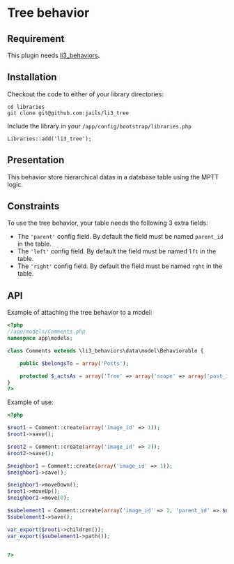 # Tree behavior

## Requirement

This plugin needs [li3_behaviors](https://github.com/jails/li3_behaviors).


## Installation

Checkout the code to either of your library directories:

```
cd libraries
git clone git@github.com:jails/li3_tree
```

Include the library in your `/app/config/bootstrap/libraries.php`

```
Libraries::add('li3_tree');
```

## Presentation

This behavior store hierarchical datas in a database table using the MPTT logic.

## Constraints

To use the tree behavior, your table needs the following 3 extra fields:

- The `'parent'` config field. By default the field must be named `parent_id` in the table.
- The `'left'` config field. By default the field must be named `lft` in the table.
- The `'right'` config field. By default the field must be named `rght` in the table.

## API

Example of attaching the tree behavior to a model:

```php
<?php
//app/models/Comments.php
namespace app\models;

class Comments extends \li3_behaviors\data\model\Behaviorable {

	public $belongsTo = array('Posts');

    protected $_actsAs = array('Tree' => array('scope' => array('post_id')));
}
?>
```

Example of use:
```php
<?php

$root1 = Comment::create(array('image_id' => 1));
$root1->save();

$root2 = Comment::create(array('image_id' => 2));
$root2->save();

$neighbor1 = Comment::create(array('image_id' => 1));
$neighbor1->save();

$neighbor1->moveDown();
$root1->moveUp();
$neighbor1->move(0);

$subelement1 = Comment::create(array('image_id' => 1, 'parent_id' => $neighbor1->id));
$subelement1->save();

var_export($root1->children());
var_export($subelement1->path());


?>
```
